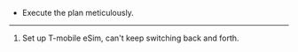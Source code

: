 - Execute the plan meticulously.

---

1. Set up T-mobile eSim, can't keep switching back and forth.